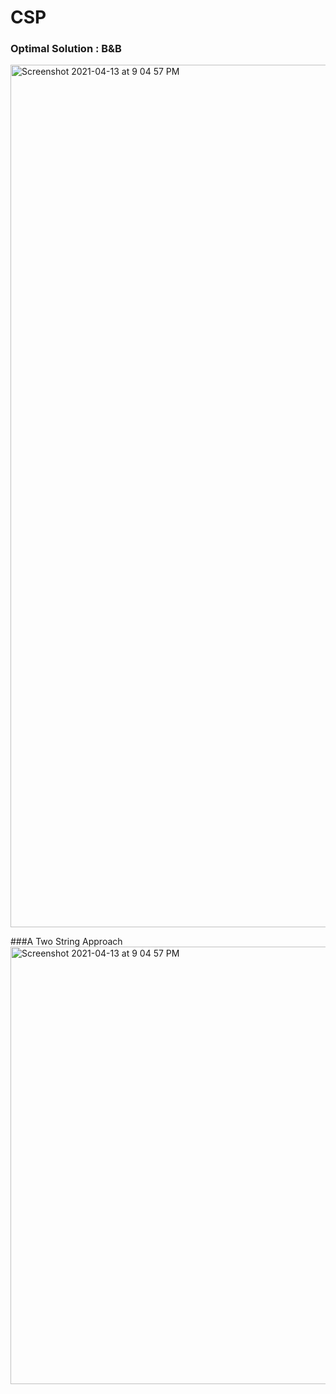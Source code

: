 # CSP


### Optimal Solution : B&B

<img width="1380" alt="Screenshot 2021-04-13 at 9 04 57 PM" src="https://user-images.githubusercontent.com/62153950/114581121-14eff200-9c9d-11eb-895c-d117da1eda83.png">


###A Two String Approach 
<img width="1380" height="700" alt="Screenshot 2021-04-13 at 9 04 57 PM" src="https://user-images.githubusercontent.com/54024297/114650575-1ef70c80-9d00-11eb-8d59-c57da2056734.png">
